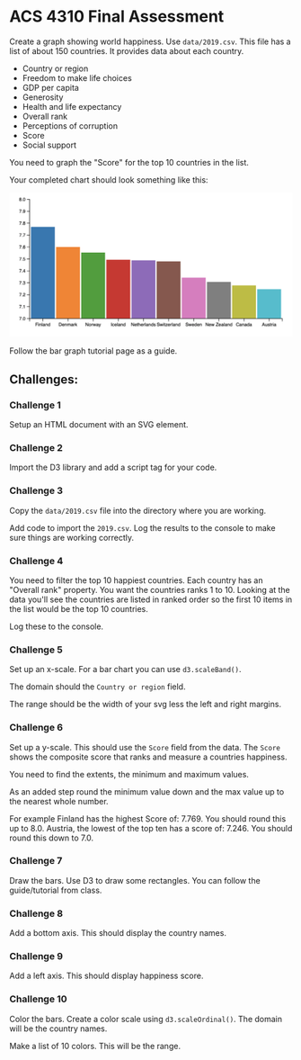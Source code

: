 # ACS 4310 Final Assessment

Create a graph showing world happiness. Use `data/2019.csv`. This file has a list of about 150 countries. It provides data about each country.

- Country or region
- Freedom to make life choices
- GDP per capita
- Generosity
- Health and life expectancy
- Overall rank
- Perceptions of corruption
- Score 
- Social support

You need to graph the "Score" for the top 10 countries in the list. 

Your completed chart should look something like this: 

![example](example.png)

Follow the bar graph tutorial page as a guide. 

## Challenges:

### Challenge 1

Setup an HTML document with an SVG element. 

### Challenge 2

Import the D3 library and add a script tag for your code. 

### Challenge 3

Copy the `data/2019.csv` file into the directory where you are working. 

Add code to import the `2019.csv`. Log the results to the console to make sure things are working correctly. 

### Challenge 4 

You need to filter the top 10 happiest countries. Each country has an "Overall rank" property. You want the countries ranks 1 to 10. Looking at the data you'll see the countries are listed in ranked order so the first 10 items in the list would be the top 10 countries. 

Log these to the console. 

### Challenge 5 

Set up an x-scale. For a bar chart you can use `d3.scaleBand()`. 

The domain should the `Country or region` field. 

The range should be the width of your svg less the left and right margins. 

### Challenge 6

Set up a y-scale. This should use the `Score` field from the data. The `Score` shows the composite score that ranks and measure a countries happiness. 

You need to find the extents, the minimum and maximum values. 

As an added step round the minimum value down and the max value up to the nearest whole number. 

For example Finland has the highest Score of: 7.769. You should round this up to 8.0. Austria, the lowest of the top ten has a score of: 7.246. You should round this down to 7.0. 

### Challenge 7 

Draw the bars. Use D3 to draw some rectangles. You can follow the guide/tutorial from class. 

### Challenge 8 

Add a bottom axis. This should display the country names. 

### Challenge 9 

Add a left axis. This should display happiness score.

### Challenge 10 

Color the bars. Create a color scale using `d3.scaleOrdinal()`. The domain will be the country names. 

Make a list of 10 colors. This will be the range.

<!-- 


# FEW 2.5 Data Visualization Final Assessment

Your job is to present a report on world happiness. Use the data from the world happiness report on Kaggle: 

https://www.kaggle.com/unsdsn/world-happiness

I've downloaded the data and put it in the data folder. Be sure to take a look at the Kaggle page if you need more infromation about the data. 

Feel free to use D3, another library, or make everything up from scratch. 

## Challenges 

The goal of this assignment is to display the world happiness data. Beyond that the stretch goal is to reveal any connections between the data points. For example, try and answer these questions: 

- Are happy people more generous? 
- Is family or GDP a bigger influence on happiness? 
- Are free people healthier?
- Are countries that trust their government more productive? 

The data has 150+ countries you will only show the top 10 countries! 

This challenge is open ended you can develop your own solutions. That said try and use these following: 

- D3
- SVG
- scales 
- axis 

### Challenge 1

Make a web page to display your work. Imagine you'd be presenting your work when it is completed.

Display a heading at the top that says: 

"World Happiness Study"

In a subtitle include the class number and your name: 

"FEW 2.5 {name}"

### Challenge 2 

Import the data and display the following meta information on your page: 

- Year
- Name of study
- Number of countries in the study

### Challenge 3

Show the top ten countries in each of the categories below. You should display the name of the country with it's score. 

- "GDP per capita"
- "Social support"
- "Healthy life expectancy"
- "Generosity"

### Challenge 4 

To make this report really great you need to show some graphic data. I'll leave this up to you as to how you will display the information. The goal is to show how the top ten countries compare in the following areas. 

- "GDP per capita"
- "Social support"
- "Healthy life expectancy"
- "Generosity"

You can make four charts, combine this all into a single chart, or do something in between, like two charts each with two features. 

Combine any of the properties and features together to make an interesting visual. You can draw bars show numbers whatever you think will tell the story best. 

Try to make your visuals answer these questions: 

- Which countries are happiest
- How much happier is one countery vs the others

To solve a harder problem try to answer these questions:

- Are happy people more generous? 
- Is family or GDP a bigger influence on happiness? 
- Are free people healthier?
- Are countries that trust their government more productive? 






-----------------------


 -->

